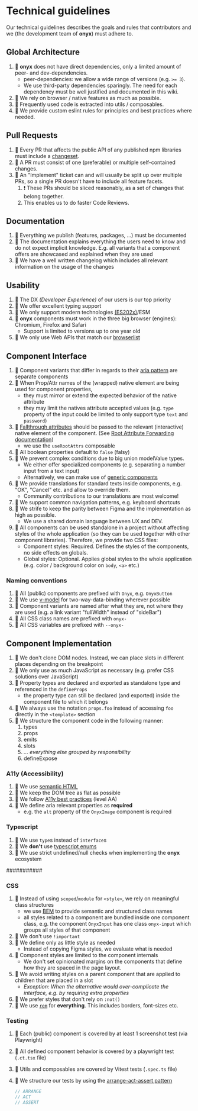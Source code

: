 # Technical guidelines

Our technical guidelines describes the goals and rules that contributors and we (the development team of **onyx**) must adhere to.

## Global Architecture

1. 📜 **onyx** does not have direct dependencies, only a limited amount of peer- and dev-dependencies.
   - peer-dependencies: we allow a wide range of versions (e.g. `>= 3`).
   - We use third-party dependencies sparingly. The need for each dependency must be well justified and documented in this wiki.
2. 📜 We rely on browser / native features as much as possible.
3. 📜 Frequently used code is extracted into utils / composables.
4. 📜 We provide custom eslint rules for principles and best practices where needed.

## Pull Requests

1. 📜 Every PR that affects the public API of any published npm libraries must include a [changeset](https://github.com/changesets/changesets).
2. 📜 A PR must consist of one (preferable) or multiple self-contained changes.
3. 📜 An "Implement" ticket can and will usually be split up over multiple PRs, so a single PR doesn't have to include all feature facets.
   1. ❗️ These PRs should be sliced reasonably, as a set of changes that belong together.
   2. This enables us to do faster Code Reviews.

## Documentation

1. 📜 Everything we publish (features, packages, ...) must be documented
2. 📜 The documentation explains everything the users need to know and do not expect implicit knowledge. E.g. all variants that a component offers are showcased and explained when they are used
3. 📜 We have a well written changelog which includes all relevant information on the usage of the changes

## Usability

1. 📜 The DX _(Developer Experience)_ of our users is our top priority
2. 📜 We offer excellent typing support
3. 📜 We only support modern technologies [(ES202x)](https://tc39.es/ecma262/)/ESM
4. 📜 **onyx** components must work in the three big browser (engines): Chromium, Firefox and Safari
   - Support is limited to versions up to one year old
5. 📜 We only use Web APIs that match our [browserlist](https://github.com/SchwarzIT/onyx/blob/joca96/chore-update-principles/.browserslistrc)

## Component Interface

1. 📜 Component variants that differ in regards to their [aria pattern](https://www.w3.org/WAI/ARIA/apg/patterns) are separate components
1. 📜 When Prop/Attr names of the (wrapped) native element are being used for component properties,
   - they must mirror or extend the expected behavior of the native attribute
   - they may limit the natives attribute accepted values (e.g. `type` property of the input could be limited to only support type `text` and `password`)
1. 📜 [Fallthrough attributes](https://vuejs.org/guide/components/attrs.html) should be passed to the relevant (interactive) native element of the component. (See [Root Attribute Forwarding documentation](https://onyx.schwarz/principles/contributing/patterns.html#root-attribute-forwarding))
   - we use the `useRootAttrs` composable
1. 📜 All boolean properties default to `false` (falsy)
1. 📜 We prevent complex conditions due to big union modelValue types.
   - We either offer specialized components (e.g. separating a number input from a text input)
   - Alternatively, we can make use of [generic components](https://vuejs.org/api/sfc-script-setup.html#generics)
1. 📜 We provide translations for standard texts inside components, e.g. "OK", "Cancel" etc. and allow to override them.
   - Community contributions to our translations are most welcome!
1. 📜 We support common navigation patterns, e.g. keyboard shortcuts
1. 📜 We strife to keep the parity between Figma and the implementation as high as possible.
   - We use a shared domain language between UX and DEV.
1. 📜 All components can be used standalone in a project without affecting styles of the whole application (so they can be used together with other component libraries). Therefore, we provide two CSS files:
   - Component styles: Required. Defines the styles of the components, no side effects on globals.
   - Global styles: Optional. Applies global styles to the whole application (e.g. color / background color on `body`, `<a>` etc.)

### Naming conventions

1. 📜 All (public) components are prefixed with `Onyx`, e.g. `OnyxButton`
2. 📜 We use [v-model](https://vuejs.org/guide/components/v-model.html) for two-way-data-binding wherever possible
3. 📜 Component variants are named after what they are, not where they are used (e.g. a link variant "fullWidth" instead of "sideBar")
4. 📜 All CSS class names are prefixed with `onyx-`
5. 📜 All CSS variables are prefixed with `--onyx-`

## Component Implementation

1. 📜 We don't clone DOM nodes. Instead, we can place slots in different places depending on the breakpoint
2. 📜 We only use as much JavaScript as necessary (e.g. prefer CSS solutions over JavaScript)
3. 📜 Property types are declared and exported as standalone type and referenced in the `defineProps`
   - the property type can still be declared (and exported) inside the component file to which it belongs
4. 📜 We always use the notation `props.foo` instead of accessing `foo` directly in the `<template>` section
5. 📜 We structure the component code in the following manner:
   1. types
   2. props
   3. emits
   4. slots
   5. _... everything else grouped by responsibility_
   6. defineExpose

### A11y (Accessibility)

1. 📜 We use [semantic HTML](https://developer.mozilla.org/en-US/docs/Web/HTML/Element)
2. 📜 We keep the DOM tree as flat as possible
3. 📜 We follow [A11y best practices](https://www.w3.org/WAI/fundamentals/accessibility-principles/) (level AA)
4. 📜 We define aria relevant properties as **required**
   - e.g. the `alt` property of the `OnyxImage` component is required

### Typescript

1. 📜 We use `type`s instead of `interface`s
2. 📜 We **don't** use [typescript enums](https://www.typescriptlang.org/docs/handbook/enums.html)
3. 📜 We use strict undefined/null checks when implementing the **onyx** ecosystem

###########

### CSS

1. 📜 Instead of using `scoped`/`module` for `<style>`, we rely on meaningful class structures
   - we use [BEM](https://getbem.com/naming/) to provide semantic and structured class names
   - all styles related to a component are bundled inside one component class,
     e.g. the component `OnyxInput` has one class `onyx-input` which groups all styles of that component
2. 📜 We don't use `!important`
3. 📜 We define only as little style as needed
   - Instead of copying Figma styles, we evaluate what is needed
4. 📜 Component styles are limited to the component internals
   - We don't set opinionated margins on the components that define how they are spaced in the page layout.
5. 📜 We avoid writing styles on a parent component that are applied to children that are placed in a slot
   - _Exception: When the alternative would over-complicate the interface, e.g. by requiring extra properties_
6. 📜 We prefer styles that don't rely on `:not()`
7. 📜 We use [`rem`](https://developer.mozilla.org/en-US/docs/Web/CSS/length#rem) for **everything**. This includes borders, font-sizes etc.

### Testing

1. 📜 Each (public) component is covered by at least 1 screenshot test (via Playwright)
2. 📜 All defined component behavior is covered by a playwright test (`.ct.tsx` file)
3. 📜 Utils and composables are covered by Vitest tests (`.spec.ts` file)
4. 📜 We structure our tests by using the [arrange-act-assert pattern](https://automationpanda.com/2020/07/07/arrange-act-assert-a-pattern-for-writing-good-tests/)<br>

   ```ts
   // ARRANGE
   // ACT
   // ASSERT
   ```

